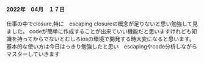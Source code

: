 #### 2022年　04月　１７日

仕事の中でclosure,特に　escaping closureの概念が足りないと思い勉強して見ました。
codeが簡単に作成することが出来ていい機能だと思いますけれども知識を持ってからでないとむしろiosの環境で開発する時大変になると思います。
基本的な使い方は今日はっきり勉強したと思い　escapingやcode分析しながらマスターしていきます
